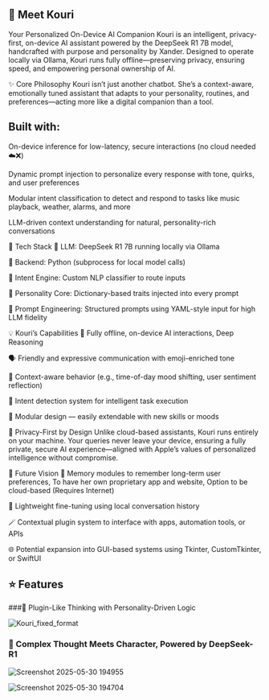  ## 🧠 Meet Kouri 
Your Personalized On-Device AI Companion Kouri is an intelligent, privacy-first, on-device AI assistant powered by the DeepSeek R1 7B model, handcrafted with purpose and personality by Xander. Designed to operate locally via Ollama, Kouri runs fully offline—preserving privacy, ensuring speed, and empowering personal ownership of AI.

✨ Core Philosophy Kouri isn’t just another chatbot. She’s a context-aware, emotionally tuned assistant that adapts to your personality, routines, and preferences—acting more like a digital companion than a tool.

## Built with:

On-device inference for low-latency, secure interactions (no cloud needed ☁️❌)

Dynamic prompt injection to personalize every response with tone, quirks, and user preferences

Modular intent classification to detect and respond to tasks like music playback, weather, alarms, and more

LLM-driven context understanding for natural, personality-rich conversations

🔧 Tech Stack 🧠 LLM: DeepSeek R1 7B running locally via Ollama

🐍 Backend: Python (subprocess for local model calls)

🧩 Intent Engine: Custom NLP classifier to route inputs

🧬 Personality Core: Dictionary-based traits injected into every prompt

🧠 Prompt Engineering: Structured prompts using YAML-style input for high LLM fidelity

💡 Kouri’s Capabilities 🤖 Fully offline, on-device AI interactions, Deep Reasoning

🗣️ Friendly and expressive communication with emoji-enriched tone

📱 Context-aware behavior (e.g., time-of-day mood shifting, user sentiment reflection)

🎯 Intent detection system for intelligent task execution

🧩 Modular design — easily extendable with new skills or moods

🔐 Privacy-First by Design Unlike cloud-based assistants, Kouri runs entirely on your machine. Your queries never leave your device, ensuring a fully private, secure AI experience—aligned with Apple’s values of personalized intelligence without compromise.

🌱 Future Vision 🔄 Memory modules to remember long-term user preferences, To have her own proprietary app and website, Option to be cloud-based (Requires Internet)

🧠 Lightweight fine-tuning using local conversation history

🪄 Contextual plugin system to interface with apps, automation tools, or APIs

🌐 Potential expansion into GUI-based systems using Tkinter, CustomTkinter, or SwiftUI

## ⭐ Features
###🧩 Plugin-Like Thinking with Personality-Driven Logic

![Kouri_fixed_format](https://github.com/user-attachments/assets/a06b1a63-12a8-4537-9a3b-bf1fbe74cdcd)

### 🧮 Complex Thought Meets Character, Powered by DeepSeek-R1

![Screenshot 2025-05-30 194955](https://github.com/user-attachments/assets/22acb9f0-3831-48fb-9f67-c7bc6cd2dea7)


![Screenshot 2025-05-30 194704](https://github.com/user-attachments/assets/0065e15f-60a5-4cef-bd56-3648eb58db9e)




